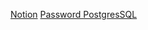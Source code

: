 [Notion](https://www.notion.so/1-Configurando-o-Prisma-2f416372b5434fbc9eee526db43dea5d)
[Password PostgresSQL](https://blog.codinghorror.com/youre-probably-storing-passwords-incorrectly/)
